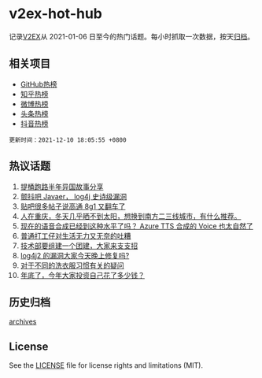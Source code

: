 # v2ex-hot-hub

 记录[V2EX](https://www.v2ex.com/)从 2021-01-06 日至今的热门话题。每小时抓取一次数据，按天[归档](archives)。
 
 ## 相关项目

- [GitHub热榜](https://github.com/snaildev/github-hot-hub)
- [知乎热榜](https://github.com/snaildev/zhihu-hot-hub)
- [微博热榜](https://github.com/snaildev/weibo-hot-hub)
- [头条热榜](https://github.com/snaildev/toutiao-hot-hub)
- [抖音热榜](https://github.com/snaildev/douyin-hot-hub)


 `更新时间：2021-12-10 18:05:55 +0800`

## 热议话题

1. [提桶跑路半年异国故事分享](https://www.v2ex.com/t/821216)
1. [颤抖吧 Javaer， log4j 史诗级漏洞](https://www.v2ex.com/t/821241)
1. [贴吧很多帖子说高通 8g1 又翻车了](https://www.v2ex.com/t/821264)
1. [人在重庆，冬天几乎晒不到太阳，想换到南方二三线城市，有什么推荐。](https://www.v2ex.com/t/821187)
1. [现在的语音合成已经到这种水平了吗？ Azure TTS 合成的 Voice 也太自然了](https://www.v2ex.com/t/821254)
1. [普通打工仔对生活无力又无奈的吐糟](https://www.v2ex.com/t/821181)
1. [技术部要组建一个团建，大家来支支招](https://www.v2ex.com/t/821203)
1. [log4j2 的漏洞大家今天晚上修复吗?](https://www.v2ex.com/t/821217)
1. [对于不同的洗衣服习惯有关的疑问](https://www.v2ex.com/t/821262)
1. [年底了，今年大家投资自己花了多少钱？](https://www.v2ex.com/t/821348)

## 历史归档

[archives](archives)

## License

See the [LICENSE](LICENSE) file for license rights and limitations (MIT).
